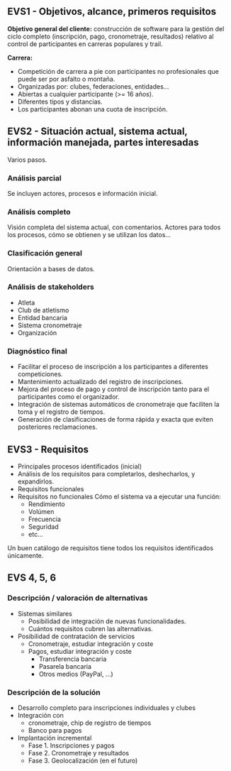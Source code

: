 ## EVS1 - Objetivos, alcance, primeros requisitos
**Objetivo general del cliente:** construcción de software para la gestión del ciclo completo (inscripción, pago, cronometraje, resultados) relativo al control de participantes en carreras populares y trail.

**Carrera:**
- Competición de carrera a pie con participantes no profesionales que puede ser por asfalto o montaña.
- Organizadas por: clubes, federaciones, entidades...
- Abiertas a cualquier participante (>= 16 años).
- Diferentes tipos y distancias.
- Los participantes abonan una cuota de inscripción.

## EVS2 - Situación actual, sistema actual, información manejada, partes interesadas
Varios pasos.

### Análisis parcial
Se incluyen actores, procesos e información inicial.

### Análisis completo
Visión completa del sistema actual, con comentarios.
Actores para todos los procesos, cómo se obtienen y se utilizan los datos...

### Clasificación general
Orientación a bases de datos.

### Análisis de stakeholders
- Atleta
- Club de atletismo
- Entidad bancaria
- Sistema cronometraje
- Organización

### Diagnóstico final
- Facilitar el proceso de inscripción a los participantes a diferentes competiciones.
- Mantenimiento actualizado del registro de inscripciones.
- Mejora del proceso de pago y control de inscripción tanto para el participantes como el organizador.
- Integración de sistemas automáticos de cronometraje que faciliten la toma y el registro de tiempos.
- Generación de clasificaciones de forma rápida y exacta que eviten posteriores reclamaciones.

## EVS3 - Requisitos
- Principales procesos identificados (inicial)
- Análisis de los requisitos para completarlos, deshecharlos, y expandirlos.
- Requisitos funcionales
- Requisitos no funcionales
	Cómo el sistema va a ejecutar una función:
	- Rendimiento
	- Volúmen
	- Frecuencia
	- Seguridad
	- etc...

Un buen catálogo de requisitos tiene todos los requisitos identificados únicamente.

## EVS 4, 5, 6
### Descripción / valoración de alternativas
- Sistemas similares
	- Posibilidad de integración de nuevas funcionalidades.
	- Cuántos requisitos cubren las alternativas.
- Posibilidad de contratación de servicios
	- Cronometraje, estudiar integración y coste
	- Pagos, estudiar integración y coste
		- Transferencia bancaria
		- Pasarela bancaria
		- Otros medios (PayPal, ...)

### Descripción de la solución
- Desarrollo completo para inscripciones individuales y clubes
- Integración con
	- cronometraje, chip de registro de tiempos
	- Banco para pagos
- Implantación incremental
	- Fase 1. Inscripciones y pagos
	- Fase 2. Cronometraje y resultados
	- Fase 3. Geolocalización (en el futuro)
